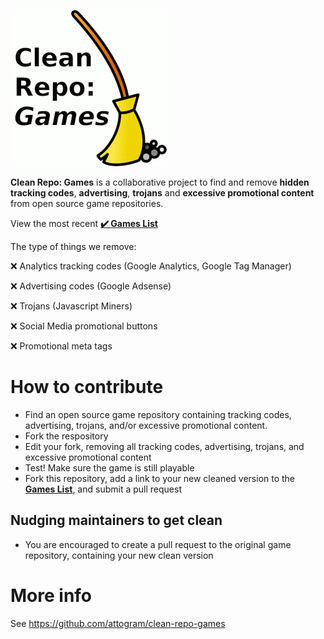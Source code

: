 [![Clean Repo: Games](https://raw.githubusercontent.com/attogram/clean-repo-games/master/clean-repo-games.png)](https://github.com/attogram/clean-repo-games/blob/master/clean-repo-games.m)

**Clean Repo: Games** is a collaborative project to find and remove 
**hidden tracking codes**, **advertising**, **trojans** and **excessive promotional content** from open source game repositories.

View the most recent **[✔️ Games List](https://github.com/attogram/clean-repo-games/blob/master/clean-repo-games.md)**

The type of things we remove:

❌ Analytics tracking codes (Google Analytics, Google Tag Manager)

❌ Advertising codes (Google Adsense)

❌ Trojans (Javascript Miners)

❌ Social Media promotional buttons

❌ Promotional meta tags

# How to contribute

* Find an open source game repository containing tracking codes, advertising, trojans, and/or excessive promotional content.
* Fork the respository
* Edit your fork, removing all tracking codes, advertising, trojans, and excessive promotional content
* Test! Make sure the game is still playable
* Fork this repository, add a link to your new cleaned version to the **[Games List](https://github.com/attogram/clean-repo-games/blob/master/clean-repo-games.md)**, and submit a pull request

## Nudging maintainers to get clean

* You are encouraged to create a pull request to the original game repository, containing your new clean version

# More info

See <https://github.com/attogram/clean-repo-games>
